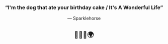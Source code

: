 
<h3 align="center" > 
  “I'm the dog that ate your birthday cake / It's A Wonderful Life”
</h3>
<p align="center">
    — Sparklehorse
</p>


<h2 align="center">🧑🏽‍💻🌍</h2>


